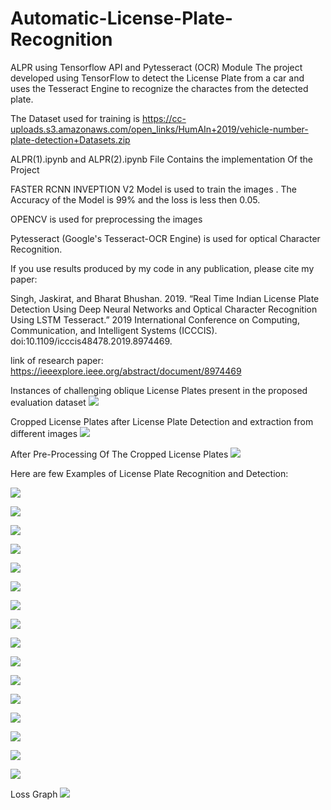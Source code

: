 # Automatic-License-Plate-Recognition
ALPR using Tensorflow API and Pytesseract (OCR) Module
The project developed using TensorFlow to detect the License Plate from a car and uses the Tesseract Engine to recognize the charactes from the detected plate.


The Dataset used for training is https://cc-uploads.s3.amazonaws.com/open_links/HumAIn+2019/vehicle-number-plate-detection+Datasets.zip

ALPR(1).ipynb and ALPR(2).ipynb File Contains the implementation Of the Project 


FASTER RCNN INVEPTION V2 Model is used to train the images . The Accuracy of the Model is 99% and the loss is less then 0.05.


OPENCV is used for preprocessing the images

Pytesseract (Google's Tesseract-OCR Engine) is used for optical Character Recognition.

If you use results produced by my code in any publication, please cite my paper:

Singh, Jaskirat, and Bharat Bhushan. 2019. “Real Time Indian License Plate Detection Using Deep Neural Networks and Optical Character Recognition Using LSTM Tesseract.” 2019 International Conference on Computing, Communication, and Intelligent Systems (ICCCIS). doi:10.1109/icccis48478.2019.8974469.


link of research paper: https://ieeexplore.ieee.org/abstract/document/8974469

Instances of challenging oblique License Plates present in the proposed evaluation dataset
![](LicensePlateimages.png)

Cropped License Plates after License Plate Detection and extraction from different images
![](croppedLP.png)

After Pre-Processing Of The Cropped License Plates
![](croppedLPAfterProcessing.png)

Here are few Examples of License Plate Recognition and Detection:

![](car_detected1.png)

![](car_detected2.png)

![](car_detected3.png)

![](car_detected5.png)

![](car_detected6.png)

![](car_detected1.png)

![](car_detected7.png)

![](car_detected9.png)

![](car_detected10.png)

![](car_detected11.png)

![](car_detected12.png)

![](car_detected13.png)

![](car_detected14.png)

![](car_detected16.png)

![](car_detected17.png)

![](lemo.png)


Loss Graph
![](graph2.png)
